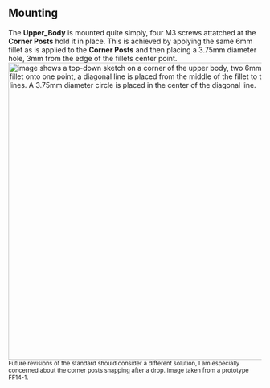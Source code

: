 ## Mounting
The **Upper_Body** is mounted quite simply, four M3 screws attatched at the **Corner Posts** hold it in place. This is achieved by applying the same 6mm fillet as is applied to the **Corner Posts** and then placing a 3.75mm diameter hole, 3mm from the edge of the fillets center point.
<br>
<img width="743" height="591" alt="image shows a top-down sketch on a corner of the upper body, two 6mm lines run from the corners of the fillet onto one point, a diagonal line is placed from the middle of the fillet to the point formed by the previous lines. A 3.75mm diameter circle is placed in the center of the diagonal line." src="https://github.com/user-attachments/assets/d7088a93-fcc6-4b06-94c2-e953c972744a" />
<br>
<sub>Future revisions of the standard should consider a different solution, I am especially concerned about the corner posts snapping after a drop. Image taken from a prototype FF14-1.</sub>
<br>
<br>


